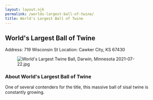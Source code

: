 ```yaml
---
layout: layout.njk
permalink: /worlds-largest-ball-of-twine/
title: World's Largest Ball of Twine
---
```


<article class="attraction-detail container">
  <h2>World's Largest Ball of Twine</h2>
  <div class="attraction-meta">
    <span class="address">Address: 719 Wisconsin St</span>
    <span class="location">Location: Cawker City, KS 67430</span>
  </div>
  <figure class="attraction-image">
    <img src="https://upload.wikimedia.org/wikipedia/commons/e/e9/World%27s_Largest_Twine_Ball%2C_Darwin%2C_Minnesota_2021-07-22.jpg?v=1743942693844" alt="World's Largest Twine Ball, Darwin, Minnesota 2021-07-22.jpg" loading="lazy">
  </figure>
  <div class="attraction-description">
    <h3>About World's Largest Ball of Twine</h3>
    <p>One of several contenders for the title, this massive ball of sisal twine is constantly growing.</p>
  </div>
  
</article>